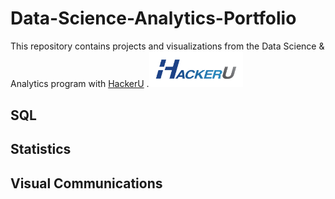 # Data-Science-Analytics-Portfolio
This repository contains projects and visualizations from the Data Science & Analytics program with [HackerU](https://hackerusa.com/)
.<img src="https://github.com/wiazur/data-analytics-portfolio/blob/main/hackeru-logo.png" width="150"/>
  ## SQL  
  ## Statistics 
  ## Visual Communications 
